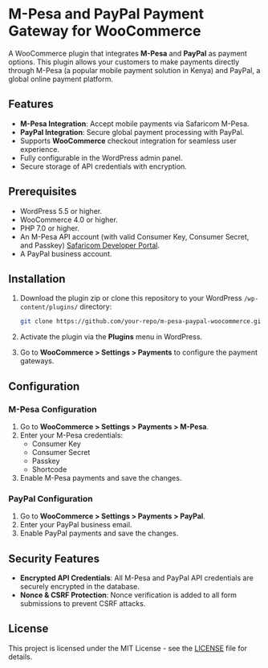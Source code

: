 # M-Pesa and PayPal Payment Gateway for WooCommerce

A WooCommerce plugin that integrates **M-Pesa** and **PayPal** as payment options. This plugin allows your customers to make payments directly through M-Pesa (a popular mobile payment solution in Kenya) and PayPal, a global online payment platform.

## Features

- **M-Pesa Integration**: Accept mobile payments via Safaricom M-Pesa.
- **PayPal Integration**: Secure global payment processing with PayPal.
- Supports **WooCommerce** checkout integration for seamless user experience.
- Fully configurable in the WordPress admin panel.
- Secure storage of API credentials with encryption.

## Prerequisites

- WordPress 5.5 or higher.
- WooCommerce 4.0 or higher.
- PHP 7.0 or higher.
- An M-Pesa API account (with valid Consumer Key, Consumer Secret, and Passkey) [Safaricom Developer Portal](https://developer.safaricom.co.ke/APIs).
- A PayPal business account.

## Installation

1. Download the plugin zip or clone this repository to your WordPress `/wp-content/plugins/` directory:

    ```bash
    git clone https://github.com/your-repo/m-pesa-paypal-woocommerce.git
    ```

2. Activate the plugin via the **Plugins** menu in WordPress.
   
3. Go to **WooCommerce > Settings > Payments** to configure the payment gateways.

## Configuration

### M-Pesa Configuration

1. Go to **WooCommerce > Settings > Payments > M-Pesa**.
2. Enter your M-Pesa credentials:
   - Consumer Key
   - Consumer Secret
   - Passkey
   - Shortcode
3. Enable M-Pesa payments and save the changes.

### PayPal Configuration

1. Go to **WooCommerce > Settings > Payments > PayPal**.
2. Enter your PayPal business email.
3. Enable PayPal payments and save the changes.

## Security Features

- **Encrypted API Credentials**: All M-Pesa and PayPal API credentials are securely encrypted in the database.
- **Nonce & CSRF Protection**: Nonce verification is added to all form submissions to prevent CSRF attacks.

## License

This project is licensed under the MIT License - see the [LICENSE](LICENSE) file for details.

